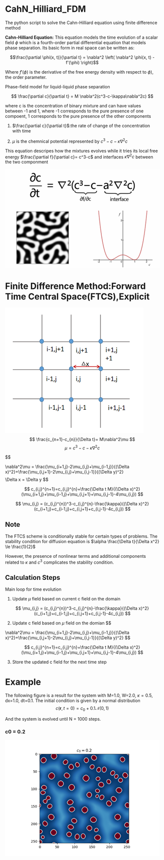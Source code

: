 # CahN_Hilliard_FDM
The python script to solve the Cahn-Hilliard equation using finite difference method


__Cahn-Hilliard Equation:__ This equation models the time evolution of a scalar field $\phi$ which is a fourth-order partial differential equation that models phase separation. Its basic form in real space can be written as:


$$\frac{\partial \phi(x, t)}{\partial t} = \nabla^2 \left( \nabla^2 \phi(x, t) - f'(\phi) \right)$$


Where $f'(\phi)$ is the derivative of the free energy density with respect to $\phi$), the order parameter.

Phase-field model for liquid-liquid phase separation

$$ \frac{\partial c}{\partial t} = M \nabla^2(c^3-c-\kappa\nabla^2c) $$

where c is the concentration of binary mixture and can have values between -1 and 1, where -1 corresponds to the pure presence of one compoent, 1 corresponds to the pure presence of the other components

1. $\frac{\partial c}{\partial t}$:the rate of change of the concentration with time

2. $\mu$ is the chemnical potential represented by $c^3-c-\kappa\nabla^2c$


This equation descripes how the mixtures evolves while it tries its local free energy $\frac{\partial f}{\partial c}= c^3-c$ and interfaces $\kappa\nabla^2c$ between the two componment 

![Cahn-Hilliard Equation](https://github.com/wentaogong111/CahN_Hilliard_FDM/blob/main/equation.png)

# Finite Difference Method:Forward Time Central Space(FTCS),Explicit 
![grid](https://github.com/wentaogong111/CahN_Hilliard_FDM/blob/main/grid.png)
$$ \frac{c_{n+1}-c_{n}}{\Delta t}= M\nabla^2\mu $$
$$ \mu = c^3-c-\kappa\nabla^2c$$

$$ 

\nabla^2\mu = \frac{\mu_{i+1,j}-2\mu_{i,j}+\mu_{i-1,j}}{(\Delta x)^2}+\frac{\mu_{i,j+1}-2\mu_{i,j}+\mu_{i,j-1}}{(\Delta y)^2}
$$
$$ 
\Delta x = \Delta y 
$$

$$
c_{i,j}^{n+1}=c_{i,j}^{n}+\frac{\Delta t M}{(\Delta x)^2}(\mu_{i+1,j}+\mu_{i-1,j}+\mu_{i,j+1}+\mu_{i,j-1}-4\mu_{i,j})
$$

$$ 
\mu_{i,j} = (c_{i,j}^{n})^3-c_{i,j}^{n}-\frac{\kappa}{(\Delta x)^2}(c_{i+1,j}+c_{i-1,j}+c_{i,j+1}+c_{i,j-1}-4c_{i,j})
$$
## Note

The FTCS scheme is conditionally stable for certain types of problems. The stability condition for diffusion equation is $\alpha \frac{\Delta t}{\Delta x^2} \le \frac{1}{2}$

 However, the presence of nonlinear terms and additional components related to $\kappa$ and $c^3$ complicates the stability condition.

## Calculation Steps 
Main loop for time evolution
1. Update $\mu$ field based on current c field on the domain 

 $$ 
\mu_{i,j} = (c_{i,j}^{n})^3-c_{i,j}^{n}-\frac{\kappa}{(\Delta x)^2}(c_{i+1,j}+c_{i-1,j}+c_{i,j+1}+c_{i,j-1}-4c_{i,j})
$$

 2. Update c field based on $\mu$ field on the domian
 $$ 

\nabla^2\mu = \frac{\mu_{i+1,j}-2\mu_{i,j}+\mu_{i-1,j}}{(\Delta x)^2}+\frac{\mu_{i,j+1}-2\mu_{i,j}+\mu_{i,j-1}}{(\Delta y)^2}
$$


$$
c_{i,j}^{n+1}=c_{i,j}^{n}+\frac{\Delta t M}{(\Delta x)^2}(\mu_{i+1,j}+\mu_{i-1,j}+\mu_{i,j+1}+\mu_{i,j-1}-4\mu_{i,j})
$$

3. Store the updated c field for the next time step

# Example

The following figure is a result for the system with M=1.0, W=2.0, $\kappa=0.5$, dx=1.0, dt=0.1. The initial condition is given by a normal distribution 
$$
c(\boldsymbol{r},t=0) = c_0 + 0.1 \mathcal{N}(0,1)
$$


And the system is evolved until N = 1000 steps. 
### c0 = 0.2
![GIF](https://github.com/wentaogong111/CahnHilliard_PhaseSepration/blob/main/Results/cahn-hilliard-c0-0.2.png)

